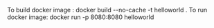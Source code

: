 To build docker image :
docker build --no-cache -t helloworld .
To run docker image:
docker run -p 8080:8080 helloworld	
